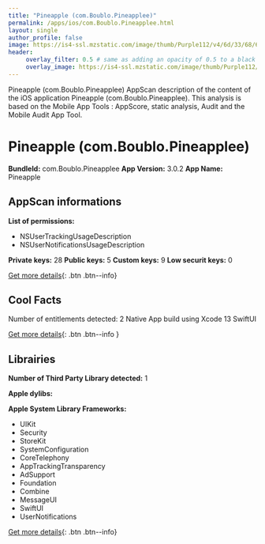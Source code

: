 ```yaml
---
title: "Pineapple (com.Boublo.Pineapplee)"
permalink: /apps/ios/com.Boublo.Pineapplee.html
layout: single
author_profile: false
image: https://is4-ssl.mzstatic.com/image/thumb/Purple112/v4/6d/33/68/6d3368a0-cb33-d9f6-030f-4ac36aa5e260/AppIcon-1x_U007emarketing-0-7-0-85-220.png/512x512bb.jpg
header: 
     overlay_filter: 0.5 # same as adding an opacity of 0.5 to a black background
     overlay_image: https://is4-ssl.mzstatic.com/image/thumb/Purple112/v4/6d/33/68/6d3368a0-cb33-d9f6-030f-4ac36aa5e260/AppIcon-1x_U007emarketing-0-7-0-85-220.png/512x512bb.jpg
---
```

Pineapple (com.Boublo.Pineapplee) AppScan description of the content of the iOS application Pineapple (com.Boublo.Pineapplee). This analysis is based on the Mobile App Tools : AppScore, static analysis, Audit and the Mobile Audit App Tool.

# Pineapple (com.Boublo.Pineapplee)

**BundleId:** com.Boublo.Pineapplee
**App Version:** 3.0.2
**App Name:** Pineapple


## AppScan informations 

**List of permissions:** 
- NSUserTrackingUsageDescription
- NSUserNotificationsUsageDescription
  
  
**Private keys:** 28
**Public keys:** 5
**Custom keys:** 9
**Low securit keys:** 0
  
[Get more details](/pricing.html){: .btn .btn--info}

## Cool Facts

Number of entitlements detected: 2
Native App
build using Xcode 13
SwiftUI
  
[Get more details](/pricing.html){: .btn .btn--info }

## Librairies 
**Number of Third Party Library detected:** 1


**Apple dylibs:**


**Apple System Library Frameworks:**
- UIKit
- Security
- StoreKit
- SystemConfiguration
- CoreTelephony
- AppTrackingTransparency
- AdSupport
- Foundation
- Combine
- MessageUI
- SwiftUI
- UserNotifications


  
[Get more details](/pricing.html){: .btn .btn--info}

